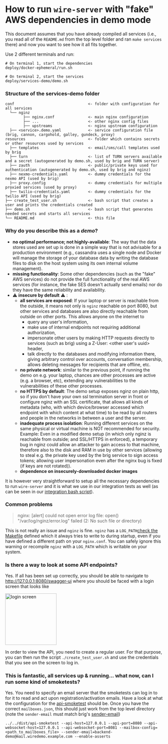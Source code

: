 # How to run `wire-server` with "fake" AWS dependencies in demo mode

This document assumes that you have already compiled all services (i.e., you read all of the `README.md` from the top level folder and ran `make services` there) and now you want to see how it all fits together.

Use 2 different terminals and run:

```
# On terminal 1, start the dependencies
deploy/docker-ephemeral/run.sh
```

```
# On terminal 2, start the services
deploy/services-demo/demo.sh
```

### Structure of the services-demo folder

```
conf                                 <- folder with configuration for all services
  └── nginz
        ├── nginx.conf               <- main nginx configuration
        ├── ...                      <- other nginx config files
        ├── upstreams                <- nginx upstream configuration
  ├── <service>.demo.yaml            <- service configuration file (brig, cannon, cargohold, galley, gundeck, proxy)
resources                            <- folder which contains secrets or other resources used by services
  ├── templates                      <- email/sms/call templates used by brig
  ├── turn                           <- list of TURN servers available and a secret (autogenerated by demo.sh, used by brig and TURN server)
  ├── zauth                          <- public/private keys used for authentication (autogenerated by demo.sh, used by brig and nginz)
  ├── nexmo-credentials.yaml         <- dummy credentials for the nexmo API (used by brig)
  ├── proxy.config                   <- dummy credentials for multiple proxied services (used by proxy)
  ├── twilio-credentials.yaml        <- dummy credentials for the twilio API (used by brig)
├── create_test_user.sh              <- bash script that creates a user and prints the credentials created
├── demo.sh                          <- bash script that generates needed secrets and starts all services
└── README.md                        <- this file
```

### Why do you describe this as a _demo_?

* **no optimal performance; not highly-available**: The way that the data stores used are set up is done in a simple way that is not advisable for a production environment (e.g., cassandra uses a single node and Docker will manage the storage of your database data by writing the database files to disk on the host system using its own internal volume management). 
* **missing functionality**: Some other dependencies (such as the "fake" AWS services) do not provide the full functionality of the real AWS services (for instance, the fake SES doesn't actually send emails) nor do they have the same reliability and availability.
* :warning: **insecure by default** :warning: : 
    * **all services are exposed**: If your laptop or server is reachable from the outside, it means not only is `nginz` reachable on port 8080, but other services and databases are also directly reachable from outside on other ports. This allows anyone on the internet to
        * query any user's information,
        * make use of internal endpoints not requiring additional authorization,
        * impersonate other users by making HTTP requests directly to services (such as brig) using a Z-User: <other user's uuid> header,
        * talk directly to the databases and modifying information there, giving arbitrary control over accounts, conversation membership, allows deleting messages for recipients that are offline, etc.
    * **no private network**: similar to the previous point, if running the demo on e.g. your laptop, chances are other processes are active (e.g. a browser, etc), extending any vulnerabilities to the vulnerabilities of these other processes. 
    * **no HTTPS by default**: The demo setup exposes nginz on plain http, so if you don't have your own ssl termination server in front or configure nginz with an SSL certificate, that allows all kinds of metadata (who, with which device/browser accessed which endpoint with which content at what time) to be read by all routers and people in the networks in between a user and the server.
    * **inadequate process isolation**: Running different services on the same physical or virtual machine is NOT recommended for security. Example: Even in a modified demo setup (in which only nginz is reachable from outside; and SSL/HTTPS in enforced), a temporary bug in nginz could allow an attacker to gain access to that machine, therefore also to the disk and RAM in use by other services (allowing to steal e.g. the private key used by the brig service to sign access tokens; allowing user impersonation even after the nginx bug is fixed (if keys are not rotated)).
    * **dependence on insecurely-downloaded docker images**

It is however very straightforward to setup all the necessary dependencies to run `wire-server` and it is what we use in our integration tests as well (as can be seen in our [integration bash script](../../services/integration.sh)).

### Common problems

> nginx: [alert] could not open error log file: open() "/var/log/nginz/error.log" failed (2: No such file or directory)

This is not really an issue and `nginz` is fine. `nginz` has a `LOG_PATH`[check the Makefile](../../services/nginz/Makefile) defined which it always tries to write to during startup, even if you have defined a different path on your `nginx.conf`. You can safely ignore this warning or recompile `nginz` with a `LOG_PATH` which is writable on your system.

### Is there a way to look at some API endpoints?

Yes. If all has been set up correctly, you should be able to navigate to http://127.0.0.1:8080/swagger-ui where you should be faced with a login screen that looks like

<img width="164" align="middle" alt="login screen" src="https://user-images.githubusercontent.com/1105323/38916970-9446ca12-42e9-11e8-94ec-d88a6961637d.png">

In order to view the API, you need to create a regular user. For that purpose, you can then run the script `./create_test_user.sh` and use the credentials that you see on the screen to log in.

### This is fantastic, all services up & running... what now, can I run some kind of smoketests?

Yes. You need to specify an email server that the smoketests can log in to for it to read and act upon registration/activation emails. Have a look at what the configuration for the [api-smoketest](../../tools/api-simulations/README.md) should be. Once you have the correct `mailboxes.json`, this should just work from the top level directory (note the `sender-email` must match brig's [sender-email](https://github.com/wireapp/wire-server/blob/develop/services/brig/brig.integration.yaml#L35))

```
../../dist/api-smoketest --api-host=127.0.0.1 --api-port=8080 --api-websocket-host=127.0.0.1 --api-websocket-port=8081 --mailbox-config=<path_to_mailboxes_file> --sender-email=backend-demo@mail.wiredemo.example.com --enable-asserts
```

